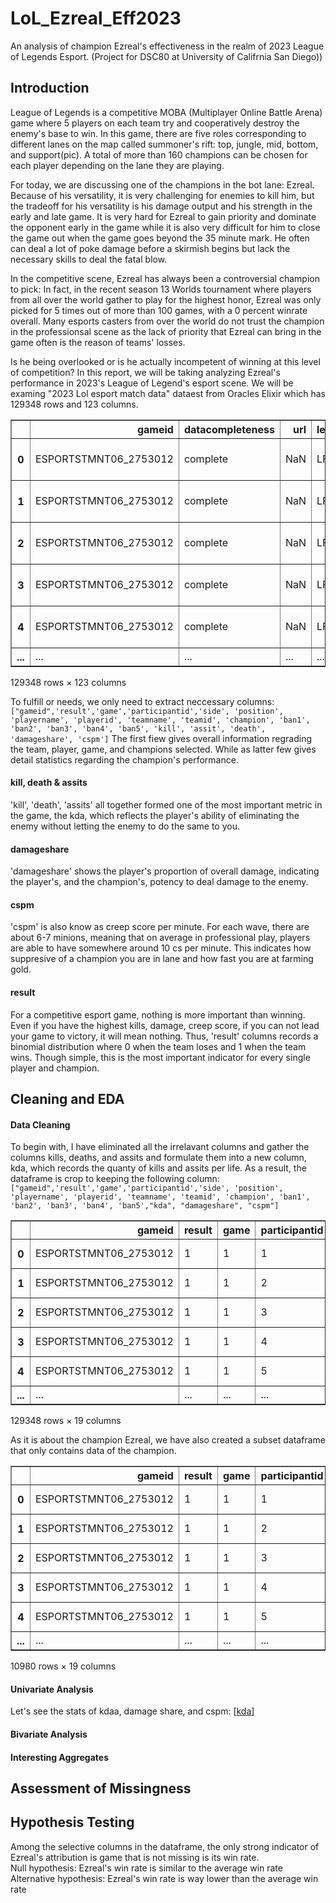 # LoL_Ezreal_Eff2023
An analysis of champion Ezreal's effectiveness in the realm of 2023 League of Legends Esport. (Project for DSC80 at University of Califrnia San Diego))

## Introduction
League of Legends is a competitive MOBA (Multiplayer Online Battle Arena) game where 5 players on each team try and cooperatively destroy the enemy's base to win. In this game, there are five roles corresponding to different lanes on the map called summoner's rift: top, jungle, mid, bottom, and support(pic). A total of more than 160 champions can be chosen for each player depending on the lane they are playing. 

For today, we are discussing one of the champions in the bot lane: Ezreal. Because of his versatility, it is very challenging for enemies to kill him, but the tradeoff for his versatility is his damage output and his strength in the early and late game. It is very hard for Ezreal to gain priority and dominate the opponent early in the game while it is also very difficult for him to close the game out when the game goes beyond the 35 minute mark. He often can deal a lot of poke damage before a skirmish begins but lack the necessary skills to deal the fatal blow.

In the competitive scene, Ezreal has always been a controversial champion to pick: In fact, in the recent season 13 Worlds tournament where players from all over the world gather to play for the highest honor, Ezreal was only picked for 5 times out of more than 100 games, with a 0 percent winrate overall. Many esports casters from over the world do not trust the champion in the professionsal scene as the lack of priority that Ezreal can bring in the game often is the reason of teams' losses.

Is he being overlooked or is he actually incompetent of winning at this level of competition? In this report, we will be taking analyzing Ezreal's performance in 2023's League of Legend's esport scene. We will be examing "2023 Lol esport match data" dataest from Oracles Elixir which has 129348 rows and 123 columns. 


<table border="1" class="dataframe">
  <thead>
    <tr style="text-align: right;">
      <th></th>
      <th>gameid</th>
      <th>datacompleteness</th>
      <th>url</th>
      <th>league</th>
      <th>year</th>
      <th>split</th>
      <th>playoffs</th>
      <th>date</th>
      <th>game</th>
      <th>patch</th>
      <th>...</th>
      <th>opp_csat15</th>
      <th>golddiffat15</th>
      <th>xpdiffat15</th>
      <th>csdiffat15</th>
      <th>killsat15</th>
      <th>assistsat15</th>
      <th>deathsat15</th>
      <th>opp_killsat15</th>
      <th>opp_assistsat15</th>
      <th>opp_deathsat15</th>
    </tr>
  </thead>
  <tbody>
    <tr>
      <th>0</th>
      <td>ESPORTSTMNT06_2753012</td>
      <td>complete</td>
      <td>NaN</td>
      <td>LFL2</td>
      <td>2023</td>
      <td>Spring</td>
      <td>0</td>
      <td>2023-01-10 17:07:16</td>
      <td>1</td>
      <td>13.01</td>
      <td>...</td>
      <td>131.0</td>
      <td>322.0</td>
      <td>263.0</td>
      <td>12.0</td>
      <td>0.0</td>
      <td>0.0</td>
      <td>0.0</td>
      <td>0.0</td>
      <td>0.0</td>
      <td>0.0</td>
    </tr>
    <tr>
      <th>1</th>
      <td>ESPORTSTMNT06_2753012</td>
      <td>complete</td>
      <td>NaN</td>
      <td>LFL2</td>
      <td>2023</td>
      <td>Spring</td>
      <td>0</td>
      <td>2023-01-10 17:07:16</td>
      <td>1</td>
      <td>13.01</td>
      <td>...</td>
      <td>117.0</td>
      <td>-357.0</td>
      <td>-1323.0</td>
      <td>-43.0</td>
      <td>0.0</td>
      <td>0.0</td>
      <td>0.0</td>
      <td>0.0</td>
      <td>0.0</td>
      <td>0.0</td>
    </tr>
    <tr>
      <th>2</th>
      <td>ESPORTSTMNT06_2753012</td>
      <td>complete</td>
      <td>NaN</td>
      <td>LFL2</td>
      <td>2023</td>
      <td>Spring</td>
      <td>0</td>
      <td>2023-01-10 17:07:16</td>
      <td>1</td>
      <td>13.01</td>
      <td>...</td>
      <td>162.0</td>
      <td>-479.0</td>
      <td>-324.0</td>
      <td>-26.0</td>
      <td>0.0</td>
      <td>0.0</td>
      <td>0.0</td>
      <td>0.0</td>
      <td>0.0</td>
      <td>0.0</td>
    </tr>
    <tr>
      <th>3</th>
      <td>ESPORTSTMNT06_2753012</td>
      <td>complete</td>
      <td>NaN</td>
      <td>LFL2</td>
      <td>2023</td>
      <td>Spring</td>
      <td>0</td>
      <td>2023-01-10 17:07:16</td>
      <td>1</td>
      <td>13.01</td>
      <td>...</td>
      <td>122.0</td>
      <td>200.0</td>
      <td>292.0</td>
      <td>20.0</td>
      <td>0.0</td>
      <td>0.0</td>
      <td>0.0</td>
      <td>1.0</td>
      <td>0.0</td>
      <td>0.0</td>
    </tr>
    <tr>
      <th>4</th>
      <td>ESPORTSTMNT06_2753012</td>
      <td>complete</td>
      <td>NaN</td>
      <td>LFL2</td>
      <td>2023</td>
      <td>Spring</td>
      <td>0</td>
      <td>2023-01-10 17:07:16</td>
      <td>1</td>
      <td>13.01</td>
      <td>...</td>
      <td>3.0</td>
      <td>-216.0</td>
      <td>-579.0</td>
      <td>0.0</td>
      <td>0.0</td>
      <td>0.0</td>
      <td>1.0</td>
      <td>0.0</td>
      <td>1.0</td>
      <td>0.0</td>
    </tr>
    <tr>
      <th>...</th>
      <td>...</td>
      <td>...</td>
      <td>...</td>
      <td>...</td>
      <td>...</td>
      <td>...</td>
      <td>...</td>
      <td>...</td>
      <td>...</td>
      <td>...</td>
      <td>...</td>
      <td>...</td>
      <td>...</td>
      <td>...</td>
      <td>...</td>
      <td>...</td>
      <td>...</td>
      <td>...</td>
      <td>...</td>
      <td>...</td>
      <td>...</td>
    </tr>
  </tbody>
</table>
<p>129348 rows × 123 columns</p>
</div>


To fulfill or needs, we only need to extract neccessary columns: ```["gameid",'result','game','participantid','side', 'position',
       'playername', 'playerid', 'teamname', 'teamid', 'champion', 'ban1',
       'ban2', 'ban3', 'ban4', 'ban5', 'kill', 'assit', 'death', 'damageshare', 'cspm']``` The first fiew gives overall information regrading the team, player, game, and champions selected. While as latter few gives detail statistics regarding the champion's performance. 
#### kill, death & assits       
'kill', 'death', 'assits' all together formed one of the most important metric in the game, the kda, which reflects the player's ability of eliminating the enemy without letting the enemy to do the same to you. 
#### damageshare
'damageshare' shows the player's proportion of overall damage, indicating the player's, and the champion's, potency to deal damage to the enemy. 
#### cspm    
'cspm' is also know as creep score per minute. For each wave, there are about 6-7 minions, meaning that on average in professional play, players are able to have somewhere around 10 cs per minute. This indicates how suppresive of a champion you are in lane and how fast you are at farming gold.
#### result
For a competitive esport game, nothing is more important than winning. Even if you have the highest kills, damage, creep score, if you can not lead your game to victory, it will mean nothing. Thus, 'result' columns records a binomial distribution where 0 when the team loses and 1 when the team wins. Though simple, this is the most important indicator for every single player and champion.

## Cleaning and EDA
#### Data Cleaning
To begin with, I have eliminated all the irrelavant columns and gather the columns kills, deaths, and assits and formulate them into a new column, kda, which records the quanty of kills and assits per life. As a result, the dataframe is crop to keeping the following column:```["gameid",'result','game','participantid','side', 'position',
       'playername', 'playerid', 'teamname', 'teamid', 'champion', 'ban1',
       'ban2', 'ban3', 'ban4', 'ban5',"kda", "damageshare", "cspm"]```


<table border="1" class="dataframe">
  <thead>
    <tr style="text-align: right;">
      <th></th>
      <th>gameid</th>
      <th>result</th>
      <th>game</th>
      <th>participantid</th>
      <th>side</th>
      <th>position</th>
      <th>playername</th>
      <th>playerid</th>
      <th>teamname</th>
      <th>teamid</th>
      <th>champion</th>
      <th>ban1</th>
      <th>ban2</th>
      <th>ban3</th>
      <th>ban4</th>
      <th>ban5</th>
      <th>kda</th>
      <th>damageshare</th>
      <th>cspm</th>
    </tr>
  </thead>
  <tbody>
    <tr>
      <th>0</th>
      <td>ESPORTSTMNT06_2753012</td>
      <td>1</td>
      <td>1</td>
      <td>1</td>
      <td>Blue</td>
      <td>top</td>
      <td>Wylenz</td>
      <td>oe:player:60aff1184bec1d2b2efdae84f5b6e3e</td>
      <td>Klanik Esport</td>
      <td>oe:team:0ade5e44c23039bca133eee58ec1b83</td>
      <td>Jax</td>
      <td>Sylas</td>
      <td>Caitlyn</td>
      <td>Wukong</td>
      <td>Akali</td>
      <td>Yone</td>
      <td>10.000000</td>
      <td>0.150027</td>
      <td>9.1654</td>
    </tr>
    <tr>
      <th>1</th>
      <td>ESPORTSTMNT06_2753012</td>
      <td>1</td>
      <td>1</td>
      <td>2</td>
      <td>Blue</td>
      <td>jng</td>
      <td>Julbu</td>
      <td>oe:player:fd78e127e45463dcfc2ea3836af0335</td>
      <td>Klanik Esport</td>
      <td>oe:team:0ade5e44c23039bca133eee58ec1b83</td>
      <td>Poppy</td>
      <td>Sylas</td>
      <td>Caitlyn</td>
      <td>Wukong</td>
      <td>Akali</td>
      <td>Yone</td>
      <td>3.000000</td>
      <td>0.065324</td>
      <td>3.6524</td>
    </tr>
    <tr>
      <th>2</th>
      <td>ESPORTSTMNT06_2753012</td>
      <td>1</td>
      <td>1</td>
      <td>3</td>
      <td>Blue</td>
      <td>mid</td>
      <td>Sintax</td>
      <td>oe:player:baf7147fedeec5de54ca1f240952a3f</td>
      <td>Klanik Esport</td>
      <td>oe:team:0ade5e44c23039bca133eee58ec1b83</td>
      <td>Taliyah</td>
      <td>Sylas</td>
      <td>Caitlyn</td>
      <td>Wukong</td>
      <td>Akali</td>
      <td>Yone</td>
      <td>6.500000</td>
      <td>0.283899</td>
      <td>7.7412</td>
    </tr>
    <tr>
      <th>3</th>
      <td>ESPORTSTMNT06_2753012</td>
      <td>1</td>
      <td>1</td>
      <td>4</td>
      <td>Blue</td>
      <td>bot</td>
      <td>Axelent</td>
      <td>oe:player:8204ca38dc1c42012b5d53131271eb1</td>
      <td>Klanik Esport</td>
      <td>oe:team:0ade5e44c23039bca133eee58ec1b83</td>
      <td>Ezreal</td>
      <td>Sylas</td>
      <td>Caitlyn</td>
      <td>Wukong</td>
      <td>Akali</td>
      <td>Yone</td>
      <td>12.000000</td>
      <td>0.441215</td>
      <td>8.4992</td>
    </tr>
    <tr>
      <th>4</th>
      <td>ESPORTSTMNT06_2753012</td>
      <td>1</td>
      <td>1</td>
      <td>5</td>
      <td>Blue</td>
      <td>sup</td>
      <td>Wixo</td>
      <td>oe:player:bb97cd2e43cb0855f6485e6f9e93ea2</td>
      <td>Klanik Esport</td>
      <td>oe:team:0ade5e44c23039bca133eee58ec1b83</td>
      <td>Karma</td>
      <td>Sylas</td>
      <td>Caitlyn</td>
      <td>Wukong</td>
      <td>Akali</td>
      <td>Yone</td>
      <td>5.000000</td>
      <td>0.059536</td>
      <td>0.4824</td>
    </tr>
    <tr>
      <th>...</th>
      <td>...</td>
      <td>...</td>
      <td>...</td>
      <td>...</td>
      <td>...</td>
      <td>...</td>
      <td>...</td>
      <td>...</td>
      <td>...</td>
      <td>...</td>
      <td>...</td>
      <td>...</td>
      <td>...</td>
      <td>...</td>
      <td>...</td>
      <td>...</td>
      <td>...</td>
      <td>...</td>
      <td>...</td>
    </tr>
  </tbody>
</table>
<p>129348 rows × 19 columns</p>
</div>

As it is about the champion Ezreal, we have also created a subset dataframe that only contains data of the champion.

<table border="1" class="dataframe">
  <thead>
    <tr style="text-align: right;">
      <th></th>
      <th>gameid</th>
      <th>result</th>
      <th>game</th>
      <th>participantid</th>
      <th>side</th>
      <th>position</th>
      <th>playername</th>
      <th>playerid</th>
      <th>teamname</th>
      <th>teamid</th>
      <th>champion</th>
      <th>ban1</th>
      <th>ban2</th>
      <th>ban3</th>
      <th>ban4</th>
      <th>ban5</th>
      <th>kda</th>
      <th>damageshare</th>
      <th>cspm</th>
    </tr>
  </thead>
  <tbody>
    <tr>
      <th>0</th>
      <td>ESPORTSTMNT06_2753012</td>
      <td>1</td>
      <td>1</td>
      <td>1</td>
      <td>Blue</td>
      <td>top</td>
      <td>Wylenz</td>
      <td>oe:player:60aff1184bec1d2b2efdae84f5b6e3e</td>
      <td>Klanik Esport</td>
      <td>oe:team:0ade5e44c23039bca133eee58ec1b83</td>
      <td>Jax</td>
      <td>Sylas</td>
      <td>Caitlyn</td>
      <td>Wukong</td>
      <td>Akali</td>
      <td>Yone</td>
      <td>10.000000</td>
      <td>0.150027</td>
      <td>9.1654</td>
    </tr>
    <tr>
      <th>1</th>
      <td>ESPORTSTMNT06_2753012</td>
      <td>1</td>
      <td>1</td>
      <td>2</td>
      <td>Blue</td>
      <td>jng</td>
      <td>Julbu</td>
      <td>oe:player:fd78e127e45463dcfc2ea3836af0335</td>
      <td>Klanik Esport</td>
      <td>oe:team:0ade5e44c23039bca133eee58ec1b83</td>
      <td>Poppy</td>
      <td>Sylas</td>
      <td>Caitlyn</td>
      <td>Wukong</td>
      <td>Akali</td>
      <td>Yone</td>
      <td>3.000000</td>
      <td>0.065324</td>
      <td>3.6524</td>
    </tr>
    <tr>
      <th>2</th>
      <td>ESPORTSTMNT06_2753012</td>
      <td>1</td>
      <td>1</td>
      <td>3</td>
      <td>Blue</td>
      <td>mid</td>
      <td>Sintax</td>
      <td>oe:player:baf7147fedeec5de54ca1f240952a3f</td>
      <td>Klanik Esport</td>
      <td>oe:team:0ade5e44c23039bca133eee58ec1b83</td>
      <td>Taliyah</td>
      <td>Sylas</td>
      <td>Caitlyn</td>
      <td>Wukong</td>
      <td>Akali</td>
      <td>Yone</td>
      <td>6.500000</td>
      <td>0.283899</td>
      <td>7.7412</td>
    </tr>
    <tr>
      <th>3</th>
      <td>ESPORTSTMNT06_2753012</td>
      <td>1</td>
      <td>1</td>
      <td>4</td>
      <td>Blue</td>
      <td>bot</td>
      <td>Axelent</td>
      <td>oe:player:8204ca38dc1c42012b5d53131271eb1</td>
      <td>Klanik Esport</td>
      <td>oe:team:0ade5e44c23039bca133eee58ec1b83</td>
      <td>Ezreal</td>
      <td>Sylas</td>
      <td>Caitlyn</td>
      <td>Wukong</td>
      <td>Akali</td>
      <td>Yone</td>
      <td>12.000000</td>
      <td>0.441215</td>
      <td>8.4992</td>
    </tr>
    <tr>
      <th>4</th>
      <td>ESPORTSTMNT06_2753012</td>
      <td>1</td>
      <td>1</td>
      <td>5</td>
      <td>Blue</td>
      <td>sup</td>
      <td>Wixo</td>
      <td>oe:player:bb97cd2e43cb0855f6485e6f9e93ea2</td>
      <td>Klanik Esport</td>
      <td>oe:team:0ade5e44c23039bca133eee58ec1b83</td>
      <td>Karma</td>
      <td>Sylas</td>
      <td>Caitlyn</td>
      <td>Wukong</td>
      <td>Akali</td>
      <td>Yone</td>
      <td>5.000000</td>
      <td>0.059536</td>
      <td>0.4824</td>
    </tr>
    <tr>
      <th>...</th>
      <td>...</td>
      <td>...</td>
      <td>...</td>
      <td>...</td>
      <td>...</td>
      <td>...</td>
      <td>...</td>
      <td>...</td>
      <td>...</td>
      <td>...</td>
      <td>...</td>
      <td>...</td>
      <td>...</td>
      <td>...</td>
      <td>...</td>
      <td>...</td>
      <td>...</td>
      <td>...</td>
      <td>...</td>
    </tr>
  </tbody>
</table>
<p>10980 rows × 19 columns</p>
</div>


#### Univariate Analysis
Let's see the stats of kdaa, damage share, and cspm:
[[kda](kda_distribution.html)]




#### Bivariate Analysis


#### Interesting Aggregates


## Assessment of Missingness



## Hypothesis Testing
Among the selective columns in the dataframe, the only strong indicator of Ezreal's attribution is game that is not missing is its win rate.\
Null hypothesis: Ezreal's win rate is similar to the average win rate \
Alternative hypothesis: Ezreal's win rate is way lower than the average win rate



